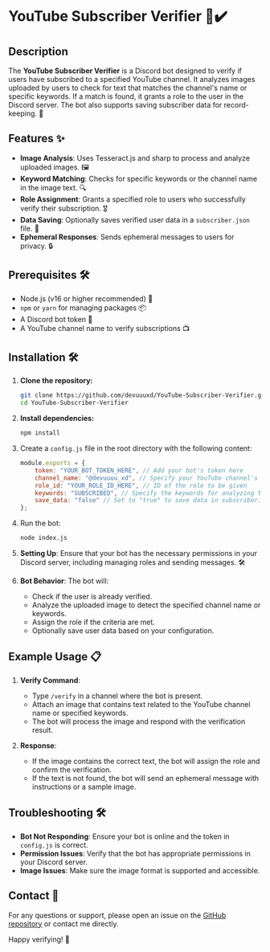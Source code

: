 # YouTube Subscriber Verifier 🎥✔️

## Description

The **YouTube Subscriber Verifier** is a Discord bot designed to verify if users have subscribed to a specified YouTube channel. It analyzes images uploaded by users to check for text that matches the channel's name or specific keywords. If a match is found, it grants a role to the user in the Discord server. The bot also supports saving subscriber data for record-keeping. 📜

## Features ✨

- **Image Analysis**: Uses Tesseract.js and sharp to process and analyze uploaded images. 🖼️
- **Keyword Matching**: Checks for specific keywords or the channel name in the image text. 🔍
- **Role Assignment**: Grants a specified role to users who successfully verify their subscription. 🎖️
- **Data Saving**: Optionally saves verified user data in a `subscriber.json` file. 💾
- **Ephemeral Responses**: Sends ephemeral messages to users for privacy. 🔒

## Prerequisites 🛠️

- Node.js (v16 or higher recommended) 🚀
- `npm` or `yarn` for managing packages 📦
- A Discord bot token 🔑
- A YouTube channel name to verify subscriptions 📺

## Installation 🛠️

1. **Clone the repository:**

   ```bash
   git clone https://github.com/devuuuxd/YouTube-Subscriber-Verifier.git
   cd YouTube-Subscriber-Verifier
   ```
2. **Install dependencies:**

   ```bash
   npm install
   ```
3. Create a `config.js` file in the root directory with the following content:
    ```js
    module.exports = {
        token: "YOUR_BOT_TOKEN_HERE", // Add your bot's token here
        channel_name: "@devuuuu_xd", // Specify your YouTube channel's name here
        role_id: "YOUR_ROLE_ID_HERE", // ID of the role to be given
        keywords: "SUBSCRIBED", // Specify the keywords for analyzing the image
        save_data: "false" // Set to "true" to save data in subscriber.json, "false" otherwise
    };
    ```
4. Run the bot:
    ```bash
    node index.js

    ```
5. **Setting Up**: Ensure that your bot has the necessary permissions in your Discord server, including managing roles and sending messages. 🛠️

6. **Bot Behavior**: The bot will:
   - Check if the user is already verified.
   - Analyze the uploaded image to detect the specified channel name or keywords.
   - Assign the role if the criteria are met.
   - Optionally save user data based on your configuration.

## Example Usage 📋

1. **Verify Command**:
   - Type `/verify` in a channel where the bot is present.
   - Attach an image that contains text related to the YouTube channel name or specified keywords.
   - The bot will process the image and respond with the verification result.

2. **Response**:
   - If the image contains the correct text, the bot will assign the role and confirm the verification.
   - If the text is not found, the bot will send an ephemeral message with instructions or a sample image.

## Troubleshooting 🛠️

- **Bot Not Responding**: Ensure your bot is online and the token in `config.js` is correct.
- **Permission Issues**: Verify that the bot has appropriate permissions in your Discord server.
- **Image Issues**: Make sure the image format is supported and accessible.

## Contact 📧

For any questions or support, please open an issue on the [GitHub repository](https://github.com/devuuuxd/YouTube-Subscriber-Verifier) or contact me directly.

Happy verifying! 🎉
